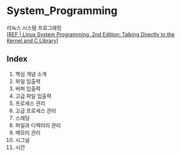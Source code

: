# System_Programming
리눅스 시스템 프로그래밍    
[[REF | Linux System Programming, 2nd Edition: Talking Directly to the Kernel and C Library](https://www.pdfdrive.com/linux-system-programming-2nd-edition-talking-directly-to-the-kernel-and-c-library-e166829454.html)]

## Index
1. 핵심 개념 소개
2. 파일 입출력
3. 버퍼 입출력
4. 고급 파일 입출력
5. 프로세스 관리
6. 고급 프로세스 관리
7. 스레딩
8. 파일과 디렉터리 관리
9. 메모리 관리
10. 시그널
11. 시간
